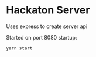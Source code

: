 # Hackaton Server
Uses express to create server api

Started on port 8080
startup:

```bash
yarn start
```

